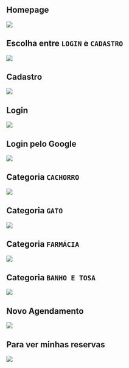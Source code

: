 
## Homepage
<img src="/Design/Figma/imagens-figma/HomePage.png">

## Escolha entre `LOGIN` e `CADASTRO`
<img src="/Design/Figma/imagens-figma/loginecadastro.png">

## Cadastro
<img src="/Design/Figma/imagens-figma/Cadastro.png">

## Login
<img src="/Design/Figma/imagens-figma/Login.png">

## Login pelo Google
<img src="/Design/Figma/imagens-figma/Cadastro por Google.png">

## Categoria `CACHORRO`
<img src="/Design/Figma/imagens-figma/categorias cachorro.png">

## Categoria `GATO`
<img src="/Design/Figma/imagens-figma/categorias gato.png">

## Categoria `FARMÁCIA`
<img src="/Design/Figma/imagens-figma/categorias farmácia.png">

## Categoria `BANHO E TOSA`
<img src="/Design/Figma/imagens-figma/categorias banho e tosa.png">

## Novo Agendamento
<img src="/Design/Figma/imagens-figma/Novo agendamento.png">

## Para ver minhas reservas
<img src="/Design/Figma/imagens-figma/Minhas reservas.png">
